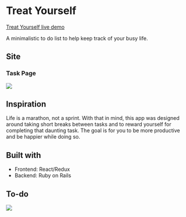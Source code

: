 # Treat Yourself
[Treat Yourself live demo](https://treat-yourself.herokuapp.com/#/login)

A minimalistic to do list to help keep track of your busy life.
## Site
### Task Page
![](http://res.cloudinary.com/dhsavotqt/image/upload/v1506718189/Screen_Shot_2017-09-29_at_1.46.41_PM_yjus1f.png)
## Inspiration
Life is a marathon, not a sprint. With that in mind, this app was designed around taking short breaks between tasks and to reward yourself for completing that daunting task. The goal is for you to be more productive and be happier while doing so.
## Built with
* Frontend: React/Redux
* Backend: Ruby on Rails
## To-do
![](http://res.cloudinary.com/dhsavotqt/image/upload/v1506721666/Screen_Shot_2017-09-29_at_2.46.20_PM_iz1hrq.png)
